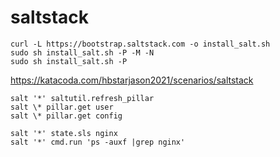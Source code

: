 # saltstack

`curl -L https://bootstrap.saltstack.com -o install_salt.sh`   
`sudo sh install_salt.sh -P -M -N`  
`sudo sh install_salt.sh -P`   


https://katacoda.com/hbstarjason2021/scenarios/saltstack   


`salt '*' saltutil.refresh_pillar`   
`salt \* pillar.get user`    
`salt \* pillar.get config`    

`salt '*' state.sls nginx`     
`salt '*' cmd.run 'ps -auxf |grep nginx'`    
